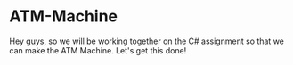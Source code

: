 # ATM-Machine

Hey guys, so we will be working together on the C# assignment so that we can make the ATM Machine.
Let's get this done!